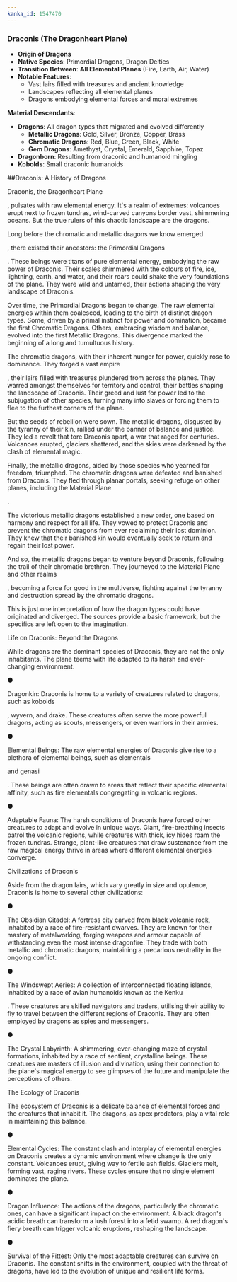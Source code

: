 ```yaml
---
kanka_id: 1547470
---
```


### **Draconis (The Dragonheart Plane)**

* **Origin of Dragons**
* **Native Species**: Primordial Dragons, Dragon Deities
* **Transition Between**: **All Elemental Planes** (Fire, Earth, Air, Water)
* **Notable Features**:
  + Vast lairs filled with treasures and ancient knowledge
  + Landscapes reflecting all elemental planes
  + Dragons embodying elemental forces and moral extremes

**Material Descendants**:

* **Dragons**: All dragon types that migrated and evolved differently
  + **Metallic Dragons**: Gold, Silver, Bronze, Copper, Brass
  + **Chromatic Dragons**: Red, Blue, Green, Black, White
  + **Gem Dragons**: Amethyst, Crystal, Emerald, Sapphire, Topaz
* **Dragonborn**: Resulting from draconic and humanoid mingling
* **Kobolds**: Small draconic humanoids

  
  
##Draconis: A History of Dragons

Draconis, the Dragonheart Plane

, pulsates with raw elemental energy. It's a realm of extremes: volcanoes erupt next to frozen tundras, wind-carved canyons border vast, shimmering oceans. But the true rulers of this chaotic landscape are the dragons.

Long before the chromatic and metallic dragons we know emerged

, there existed their ancestors: the Primordial Dragons

. These beings were titans of pure elemental energy, embodying the raw power of Draconis. Their scales shimmered with the colours of fire, ice, lightning, earth, and water, and their roars could shake the very foundations of the plane. They were wild and untamed, their actions shaping the very landscape of Draconis.

Over time, the Primordial Dragons began to change. The raw elemental energies within them coalesced, leading to the birth of distinct dragon types. Some, driven by a primal instinct for power and domination, became the first Chromatic Dragons. Others, embracing wisdom and balance, evolved into the first Metallic Dragons. This divergence marked the beginning of a long and tumultuous history.

The chromatic dragons, with their inherent hunger for power, quickly rose to dominance. They forged a vast empire

, their lairs filled with treasures plundered from across the planes. They warred amongst themselves for territory and control, their battles shaping the landscape of Draconis. Their greed and lust for power led to the subjugation of other species, turning many into slaves or forcing them to flee to the furthest corners of the plane.

But the seeds of rebellion were sown. The metallic dragons, disgusted by the tyranny of their kin, rallied under the banner of balance and justice. They led a revolt that tore Draconis apart, a war that raged for centuries. Volcanoes erupted, glaciers shattered, and the skies were darkened by the clash of elemental magic.

Finally, the metallic dragons, aided by those species who yearned for freedom, triumphed. The chromatic dragons were defeated and banished from Draconis. They fled through planar portals, seeking refuge on other planes, including the Material Plane

.

The victorious metallic dragons established a new order, one based on harmony and respect for all life. They vowed to protect Draconis and prevent the chromatic dragons from ever reclaiming their lost dominion. They knew that their banished kin would eventually seek to return and regain their lost power.

And so, the metallic dragons began to venture beyond Draconis, following the trail of their chromatic brethren. They journeyed to the Material Plane and other realms

, becoming a force for good in the multiverse, fighting against the tyranny and destruction spread by the chromatic dragons.

This is just one interpretation of how the dragon types could have originated and diverged. The sources provide a basic framework, but the specifics are left open to the imagination.

Life on Draconis: Beyond the Dragons

While dragons are the dominant species of Draconis, they are not the only inhabitants. The plane teems with life adapted to its harsh and ever-changing environment.

●

Dragonkin: Draconis is home to a variety of creatures related to dragons, such as kobolds

, wyvern, and drake. These creatures often serve the more powerful dragons, acting as scouts, messengers, or even warriors in their armies.

●

Elemental Beings: The raw elemental energies of Draconis give rise to a plethora of elemental beings, such as elementals

 and genasi

. These beings are often drawn to areas that reflect their specific elemental affinity, such as fire elementals congregating in volcanic regions.

●

Adaptable Fauna: The harsh conditions of Draconis have forced other creatures to adapt and evolve in unique ways. Giant, fire-breathing insects patrol the volcanic regions, while creatures with thick, icy hides roam the frozen tundras. Strange, plant-like creatures that draw sustenance from the raw magical energy thrive in areas where different elemental energies converge.

Civilizations of Draconis

Aside from the dragon lairs, which vary greatly in size and opulence, Draconis is home to several other civilizations:

●

The Obsidian Citadel: A fortress city carved from black volcanic rock, inhabited by a race of fire-resistant dwarves. They are known for their mastery of metalworking, forging weapons and armour capable of withstanding even the most intense dragonfire. They trade with both metallic and chromatic dragons, maintaining a precarious neutrality in the ongoing conflict.

●

The Windswept Aeries: A collection of interconnected floating islands, inhabited by a race of avian humanoids known as the Kenku

. These creatures are skilled navigators and traders, utilising their ability to fly to travel between the different regions of Draconis. They are often employed by dragons as spies and messengers.

●

The Crystal Labyrinth: A shimmering, ever-changing maze of crystal formations, inhabited by a race of sentient, crystalline beings. These creatures are masters of illusion and divination, using their connection to the plane's magical energy to see glimpses of the future and manipulate the perceptions of others.

The Ecology of Draconis

The ecosystem of Draconis is a delicate balance of elemental forces and the creatures that inhabit it. The dragons, as apex predators, play a vital role in maintaining this balance.

●

Elemental Cycles: The constant clash and interplay of elemental energies on Draconis creates a dynamic environment where change is the only constant. Volcanoes erupt, giving way to fertile ash fields. Glaciers melt, forming vast, raging rivers. These cycles ensure that no single element dominates the plane.

●

Dragon Influence: The actions of the dragons, particularly the chromatic ones, can have a significant impact on the environment. A black dragon's acidic breath can transform a lush forest into a fetid swamp. A red dragon's fiery breath can trigger volcanic eruptions, reshaping the landscape.

●

Survival of the Fittest: Only the most adaptable creatures can survive on Draconis. The constant shifts in the environment, coupled with the threat of dragons, have led to the evolution of unique and resilient life forms.